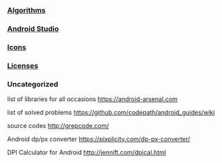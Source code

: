 ### [Algorithms](Algorithms)
### [Android Studio](AndroidStudio)
### [Icons](Icons)
### [Licenses](Licenses)

### Uncategorized

list of libraries for all occasions
https://android-arsenal.com

list of solved problems
https://github.com/codepath/android_guides/wiki

source codes
http://grepcode.com/

Android dp/px converter 
https://pixplicity.com/dp-px-converter/

DPI Calculator for Android 
http://jennift.com/dpical.html
